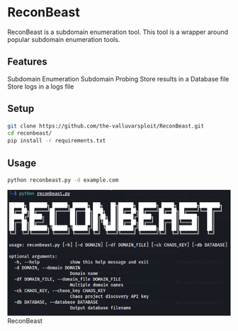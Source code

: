 # ReconBeast
ReconBeast is a subdomain enumeration tool. This tool is a wrapper around popular subdomain enumeration tools.

## Features
Subdomain Enumeration 
Subdomain Probing 
Store results in a Database file 
Store logs in a logs file 

## Setup
```bash
git clone https://github.com/the-valluvarsploit/ReconBeast.git
cd reconbeast/
pip install -r requirements.txt
```

## Usage
```bash
python reconbeast.py -d example.com
```

<img src="assets/images/help.png">ReconBeast</img>
